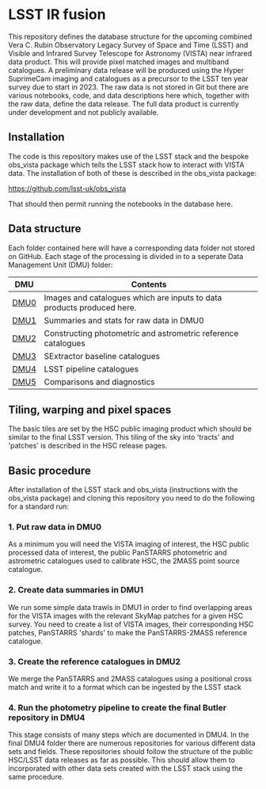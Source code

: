 # LSST IR fusion

This repository defines the database structure for the upcoming combined Vera C. Rubin Observatory Legacy Survey of Space and Time (LSST) and Visible and Infrared Survey Telescope for Astronomy (VISTA) near infrared data product. This will provide pixel matched images and multiband catalogues. A preliminary data release will be produced using the Hyper SuprimeCam imaging and catalogues as a precursor to the LSST ten year survey due to start in 2023. The raw data is not stored in Git but there are various notebooks, code, and data descriptions here which, together with the raw data, define the data release. The full data product is currently under development and not publicly available. 

## Installation

The code is this repository makes use of the LSST stack and the bespoke obs_vista package which tells the LSST stack how to interact with VISTA data. The installation of both of these is described in the obs_vista package:

https://github.com/lsst-uk/obs_vista

That should then permit running the notebooks in the database here. 


## Data structure

Each folder contained here will have a corresponding data folder not stored on GitHub. Each stage of the processing is divided in to a seperate Data Management Unit (DMU) folder:

 DMU               |  Contents
-------------------|------------------------------------------
 [DMU0](dmu0)      |  Images and catalogues which are inputs to data products produced here.
 [DMU1](dmu1)      |  Summaries and stats for raw data in DMU0
 [DMU2](dmu2)      |  Constructing photometric and astrometric reference catalogues
 [DMU3](dmu3)      |  SExtractor baseline catalogues
 [DMU4](dmu4)      |  LSST pipeline catalogues
 [DMU5](dmu5)      |  Comparisons and diagnostics



## Tiling, warping and pixel spaces

The basic tiles are set by the HSC public imaging product which should be similar to the final LSST version. This tiling of the sky into 'tracts' and 'patches' is described in the HSC release pages.

## Basic procedure

After installation of the LSST stack and obs_vista (instructions with the obs_vista package) and cloning this repository you need to do the following for a standard run:

### 1. Put raw data in DMU0

As a minimum you will need the VISTA imaging of interest, the HSC public processed data of interest, the public PanSTARRS photometric and astrometric catalogues used to calibrate HSC, the 2MASS point source catalogue.

### 2. Create data summaries in DMU1

We run some simple data trawls in DMU1 in order to find overlapping areas for the VISTA images with the relevant SkyMap patches for a given HSC survey. You need to create a list of VISTA images, their corresponding HSC patches, PanSTARRS 'shards' to make the PanSTARRS-2MASS reference catalogue.

### 3. Create the reference catalogues in DMU2

We merge the PanSTARRS and 2MASS catalogues using a positional cross match and write it to a format which can be ingested by the LSST stack

### 4. Run the photometry pipeline to create the final Butler repository in DMU4

This stage consists of many steps which are documented in DMU4. In the final DMU4 folder there are numerous repositories for various different data sets and fields. These repositories should follow the structure of the public HSC/LSST data releases as far as possible. This should allow them to incorporated with other data sets created with the LSST stack using the same procedure.





